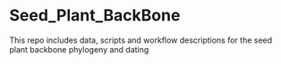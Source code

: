 # Seed_Plant_BackBone
This repo includes data, scripts and workflow descriptions for the seed plant backbone phylogeny and dating
